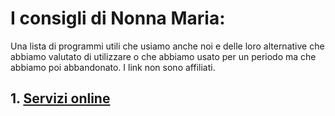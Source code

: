 # I consigli di Nonna Maria:
Una lista di programmi utili che usiamo anche noi e delle loro alternative che abbiamo valutato di utilizzare o che abbiamo usato per un periodo ma che abbiamo poi abbandonato.
I link non sono affiliati.

## 1. [Servizi online](servizi.md)
